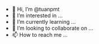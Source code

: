 - 👋 Hi, I’m @tuanpmt
- 👀 I’m interested in ...
- 🌱 I’m currently learning ...
- 💞️ I’m looking to collaborate on ...
- 📫 How to reach me ...

<!---
tuanpmt/tuanpmt is a ✨ special ✨ repository because its `README.md` (this file) appears on your GitHub profile.
You can click the Preview link to take a look at your changes.
--->
